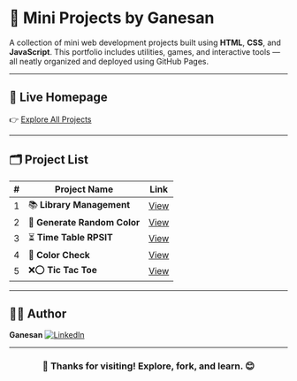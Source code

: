 # 🎯 Mini Projects by Ganesan

A collection of mini web development projects built using **HTML**, **CSS**, and **JavaScript**. This portfolio includes utilities, games, and interactive tools — all neatly organized and deployed using GitHub Pages.

---

## 🔗 Live Homepage

👉 [Explore All Projects](https://gane-an.github.io/Projects/)

---

## 🗂 Project List

|   # | Project Name                 | Link                                                                |
| --: | ---------------------------- | ------------------------------------------------------------------- |
|   1 | 📚 **Library Management**    | [View](https://gane-an.github.io/Projects/1-library-management/)    |
|   2 | 🎨 **Generate Random Color** | [View](https://gane-an.github.io/Projects/2-generate-random-color/) |
|   3 | ⏳ **Time Table RPSIT**      | [View](https://gane-an.github.io/Projects/3-time-table-RPSIT/)      |
|   4 | 🎨 **Color Check**           | [View](https://gane-an.github.io/Projects/4-color-check/)           |
|   5 | ❌⭕ **Tic Tac Toe**         | [View](https://gane-an.github.io/Projects/5-tic-tac-toe/)           |

---

## 👨‍💻 Author

**Ganesan**
[![LinkedIn](https://img.shields.io/badge/LinkedIn-Connect-blue?style=flat&logo=linkedin)](https://www.linkedin.com/in/gane-an)

---

### <center>🌟 Thanks for visiting! Explore, fork, and learn. 😊</center>

